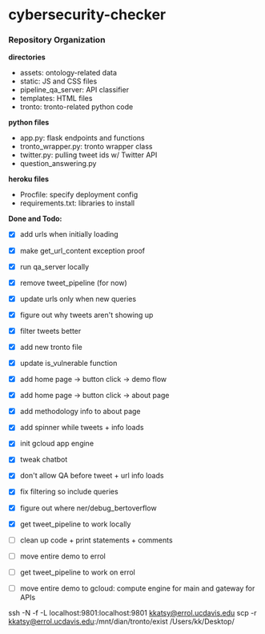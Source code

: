 # cybersecurity-checker


### Repository Organization
**directories**
- assets: ontology-related data
- static: JS and CSS files
- pipeline_qa_server: API classifier
- templates: HTML files
- tronto: tronto-related python code

**python files**
- app.py: flask endpoints and functions
- tronto_wrapper.py: tronto wrapper class
- twitter.py: pulling tweet ids w/ Twitter API
- question_answering.py

**heroku files**
- Procfile: specify deployment config
- requirements.txt: libraries to install

**Done and Todo:**
- [x] add urls when initially loading
- [x] make get_url_content exception proof
- [x] run qa_server locally
- [x] remove tweet_pipeline (for now)
- [x] update urls only when new queries
- [x] figure out why tweets aren't showing up
- [x] filter tweets better
- [x] add new tronto file
- [x] update is_vulnerable function
- [x] add home page -> button click -> demo flow
- [x] add home page -> button click -> about page
- [x] add methodology info to about page
- [x] add spinner while tweets + info loads
- [x] init gcloud app engine
- [x] tweak chatbot
- [x] don't allow QA before tweet + url info loads
- [x] fix filtering so include queries
- [x] figure out where ner/debug_bertoverflow
- [x] get tweet_pipeline to work locally
- [ ] clean up code + print statements + comments
- [ ] move entire demo to errol
- [ ] get tweet_pipeline to work on errol
- [ ] move entire demo to gcloud: compute engine for main and gateway for APIs


ssh -N -f -L localhost:9801:localhost:9801 kkatsy@errol.ucdavis.edu
scp -r kkatsy@errol.ucdavis.edu:/mnt/dian/tronto/exist /Users/kk/Desktop/
